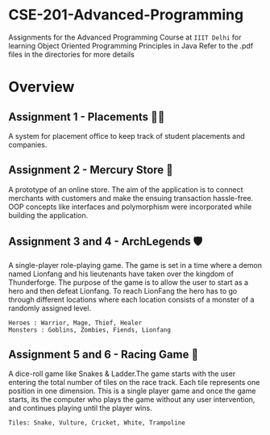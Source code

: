 # CSE-201-Advanced-Programming
Assignments for the Advanced Programming Course at `IIIT Delhi` for learning Object Oriented Programming Principles in Java
Refer to the .pdf files in the directories for more details
 
 # Overview
 
## Assignment 1 - Placements :student:
A system for placement office to keep track of student placements and companies.

## Assignment 2 - Mercury Store :shopping_cart:
A prototype of an online store. The aim of the application is to connect merchants with customers and make the ensuing transaction hassle-free. OOP concepts like interfaces and polymorphism were incorporated while building the application.

## Assignment 3 and 4 - ArchLegends :shield:
A single-player role-playing game. The game is set in a time where a demon named Lionfang and his lieutenants have taken over the kingdom of Thunderforge. The purpose of the game is to allow the user to start as a hero and then defeat Lionfang. To reach LionFang the hero has to go through different locations where each location consists of a monster of a randomly assigned level.

```
Heroes : Warrior, Mage, Thief, Healer
Monsters : Goblins, Zombies, Fiends, Lionfang  
```
## Assignment 5 and 6 - Racing Game :snake:
A dice-roll game like Snakes & Ladder.The game starts with the user entering the total number of tiles on the race track. Each tile represents one position in one dimension. This is a single player game and once the game starts, its the computer who plays the game without any user intervention, and continues playing until the player wins.
```
Tiles: Snake, Vulture, Cricket, White, Trampoline
```
